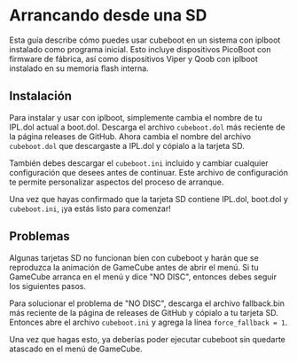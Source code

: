 ﻿# Arrancando desde una SD

Esta guía describe cómo puedes usar cubeboot en un sistema con iplboot instalado como programa inicial. Esto incluye dispositivos PicoBoot con firmware de fábrica, así como dispositivos Viper y Qoob con iplboot instalado en su memoria flash interna.

## Instalación

Para instalar y usar con iplboot, simplemente cambia el nombre de tu IPL.dol actual a boot.dol. Descarga el archivo `cubeboot.dol` más reciente de la página releases de GitHub. Ahora cambia el nombre del archivo `cubeboot.dol` que descargaste a IPL.dol y cópialo a la tarjeta SD.

También debes descargar el `cubeboot.ini` incluido y cambiar cualquier configuración que desees antes de continuar. Este archivo de configuración te permite personalizar aspectos del proceso de arranque.

Una vez que hayas confirmado que la tarjeta SD contiene IPL.dol, boot.dol y `cubeboot.ini`, ¡ya estás listo para comenzar!

## Problemas

Algunas tarjetas SD no funcionan bien con cubeboot y harán que se reproduzca la animación de GameCube antes de abrir el menú. Si tu GameCube arranca en el menú y dice "NO DISC", entonces debes seguir los siguientes pasos.

Para solucionar el problema de "NO DISC", descarga el archivo fallback.bin más reciente de la página de releases de GitHub y cópialo a tu tarjeta SD. Entonces abre el archivo `cubeboot.ini` y agrega la línea `force_fallback = 1`.

Una vez que hagas esto, ya deberías poder ejecutar cubeboot sin quedarte atascado en el menú de GameCube.
